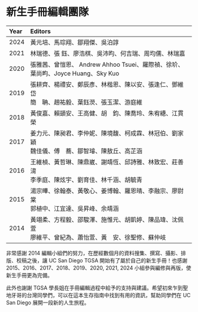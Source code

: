 # 新生手冊編輯團隊

| Year | Editors |
| :--- | :--- |
| 2024 | 黃元培、馬琮翔、鄒翔傑、吳泊諄 |
| 2021 | 林瑞德、張   鈺、廖浩棋、吳沛昀、何吉瑞、周均儒、林瑞嘉 |
| 2020 | 張雅茜、曾愷恩、 Andrew Ahhoo Tsuei、羅際禎、徐玠、葉尚畇、Joyce Huang、Sky Kuo|
| 2019 | 張耕齊、楊禮安、鄭辰彥、林楷恩、陳以安、張逢仁、鄧維岱<br>簡　聃、趙祐毅、葉鈺濙、張玉潔、游庭維 |
| 2018 | 黃俊嘉、賴顗安、王高健、胡　鈞、陳喬玲、朱宥繐、江貫榮 |
| 2017 | 姜力元、陳昶君、李仲妮、陳境馥、柯成霖、林冠伯、劉家穎<br>魏佳儀、傅　蕎、鄒智璿、陳敖丘、高芷涵 |
| 2016 | 王維楨、黃哲琳、陳鼎崴、謝靖恆、邱詩雅、林致宏、莊善淯<br>李季庭、陳炫宇、劉育佳、林千涵、胡毓青 |
| 2015 | 湯宗曄、徐翰泰、黃敬心、姜博翰、羅恩晴、李融宗、廖尉棠<br>郭植中、江宜達、吳昇峰、余靖涵 |
| 2014 | 黃翊柔、方程毅、邵駿澤、施惟元、胡凱婷、陳品瑋、沈佩萱<br>廖維平、曾紀為、蕭怡萱、黃　安、徐聖修、蘇仲岐 |



非常感謝 2014 編輯小組們的努力，在歷經數個月的資料搜集、撰寫、攝影、排版、校稿之後，讓 UC San Diego TGSA 開始有了屬於自己的新生手冊！也感謝 2015、2016、2017、2018、2019、2020, 2021, 2024 小組參與編修與再版，使新生手冊更為完備。

此外也謝謝 TGSA 學長姐在手冊編輯過程中給予的支持與建議。希望初來乍到聖地牙哥的台灣同學們，可以在這本生存指南中找到有用的資訊，幫助同學們在 UC San Diego 展開一段新的人生旅程。
